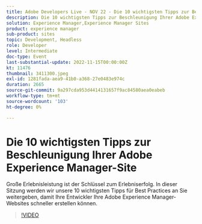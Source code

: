 ```yaml
---
title: Adobe Developers Live - NOV 22 - Die 10 wichtigsten Tipps zur Beschleunigung Ihrer Adobe Experience Manager-Site
description: Die 10 wichtigsten Tipps zur Beschleunigung Ihrer Adobe Experience Manager SiteDie hervorragende Erlebnisleistung ist der Schlüssel zum Erlebniserfolg. In dieser Sitzung werden wir unsere 10 wichtigsten Tipps für Best Practices an Sie weitergeben, damit Ihre Entwickler Ihre Adobe Experience Manager-Websites schneller erstellen können.
solution: Experience Manager,Experience Manager Sites
product: experience manager
sub-product: sites
topic: Development, Headless
role: Developer
level: Intermediate
doc-type: Event
last-substantial-update: 2022-11-15T00:00:00Z
kt: 11476
thumbnail: 3411300.jpeg
exl-id: 1281fada-aea9-41b0-a368-27e0483e974c
duration: 2665
source-git-commit: 9a297cda953d4414131657f9ac84580aea0eabeb
workflow-type: tm+mt
source-wordcount: '103'
ht-degree: 0%

---
```


# Die 10 wichtigsten Tipps zur Beschleunigung Ihrer Adobe Experience Manager-Site

Große Erlebnisleistung ist der Schlüssel zum Erlebniserfolg. In dieser Sitzung werden wir unsere 10 wichtigsten Tipps für Best Practices an Sie weitergeben, damit Ihre Entwickler Ihre Adobe Experience Manager-Websites schneller erstellen können.

>[!VIDEO](https://video.tv.adobe.com/v/3411300/?quality=12&learn=on)
